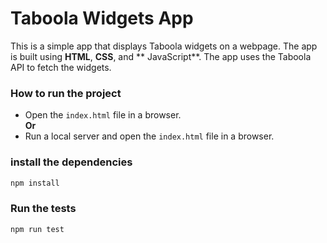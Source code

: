 # Taboola Widgets App

This is a simple app that displays Taboola widgets on a webpage. The app is built using  **HTML**, **CSS**, and **
JavaScript**. The app uses the Taboola API to fetch the widgets.

### How to run the project

- Open the `index.html` file in a browser.
  <br /> **Or**
- Run a local server and open the `index.html` file in a browser.

### install the dependencies

```bash
npm install
```

### Run the tests

```bash
npm run test
```